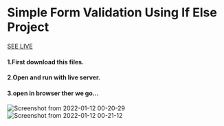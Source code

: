 # Simple Form Validation Using If Else Project

[SEE LIVE](https://simple-form-validation-using-if-else.vercel.app/)

#### 1.First download this files.
#### 2.Open and run with live server.
#### 3.open in browser ther we go...

![Screenshot from 2022-01-12 00-20-29](https://user-images.githubusercontent.com/32466796/149003711-e6a04b06-b0da-4e00-a3bc-c17b5d6b771c.png)
![Screenshot from 2022-01-12 00-21-12](https://user-images.githubusercontent.com/32466796/149003722-a1c89d30-8a09-4b8d-a491-b244c54b56e5.png)
